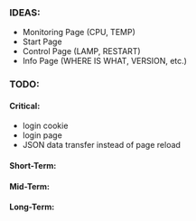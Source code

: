 ### IDEAS:
 - Monitoring Page (CPU, TEMP)
 - Start Page
 - Control Page (LAMP, RESTART)
 - Info Page (WHERE IS WHAT, VERSION, etc.)

 
### TODO:
#### Critical:
 - login cookie
 - login page
 - JSON data transfer instead of page reload
#### Short-Term:

#### Mid-Term:

#### Long-Term:

